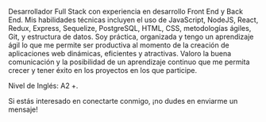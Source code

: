 Desarrollador Full Stack con experiencia en desarrollo Front End y Back End. Mis habilidades técnicas incluyen el uso de JavaScript, NodeJS, React, Redux, Express, Sequelize, PostgreSQL, HTML, CSS, metodologías ágiles, Git, y estructura de datos.
Soy práctica, organizada y tengo un aprendizaje ágil lo que me permite ser productiva al momento de la creación de aplicaciones web dinámicas, eficientes y atractivas. Valoro la buena comunicación y la posibilidad de un aprendizaje continuo que me permita crecer y tener éxito en los proyectos en los que participe.

Nivel de Inglés: A2 +.

Si estás interesado en conectarte conmigo, ¡no dudes en enviarme un mensaje!

